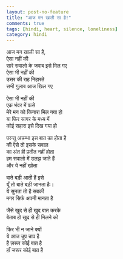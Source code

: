 ```yaml
---
layout: post-no-feature
title: "आज मन खाली सा है!"
comments: true
tags: [hindi, heart, silence, loneliness]
category: hindi
---
```


आज मन खाली  सा है,<br/> 
ऐसा नहीं की<br/> 
सारे सवालो के जवाब इसे मिल गए<br/>
ऐसा भी नहीं की<br/> 
उत्तर की राह निहारते<br/> 
सभी गुलाब आज खिल गए<br/>

ऐसा भी  नहीं की<br/> 
एक भंवर में फसे<br/> 
मेरे मन को किनारा मिल गया हो<br/> 
या फिर सागर के मध्य में<br/> 
कोई सहारा इसे दिख गया हो<br/>

परन्तु अचम्भा इस बात का होता है<br/> 
की  ऐसे तो इसके सवाल<br/> 
का अंत ही प्रतीत नहीं होता<br/> 
हम सवालो में  उलझ जाते हैं<br/> 
और ये नहीं खोता<br/> 

बाते बड़ी आती हैं इसे<br/> 
यूँ तो बाते बड़ी जानता हैः।<br/> 
ये सुनता तो है सबकी<br/> 
मगर सिर्फ अपनी मानता है<br/>

जैसे खुद से ही खुद बात करके<br/>
बेताब हो खुद से ही मिलने को<br/> 

फिर भी न जाने क्यों<br/>
ये आज चुप चाप है<br/> 
है ज़रूर कोई बात है<br/> 
हाँ जरूर कोई बात  है 